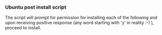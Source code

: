 ### Ubuntu post install script

The script will prompt for permission for installing each of the following and upon receiving positive response (any word starting with 'y' in reality :-) ), proceed to install.
